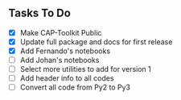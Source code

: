 Tasks To Do
-----------

- [X] Make CAP-Toolkit Public 
- [X] Update full package and docs for first release
- [X] Add Fernando's notebooks
- [ ] Add Johan's notebooks
- [ ] Select more utilities to add for version 1
- [ ] Add header info to all codes
- [ ] Convert all code from Py2 to Py3
